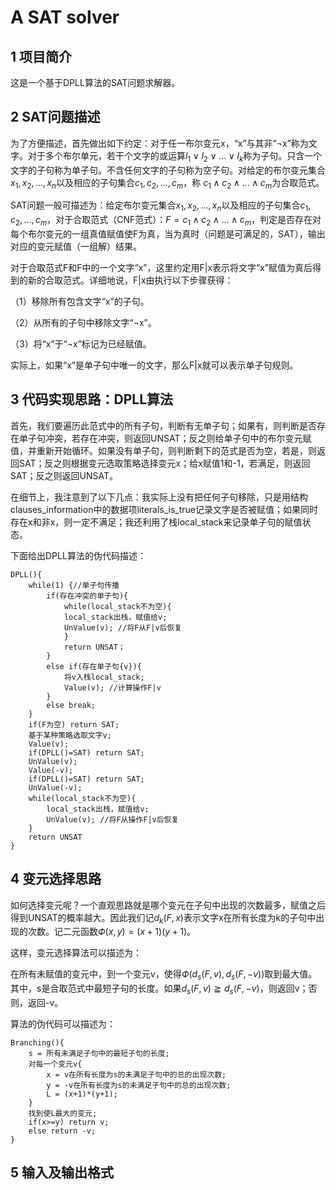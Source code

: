 # A SAT solver

## 1 项目简介

这是一个基于DPLL算法的SAT问题求解器。

## 2 SAT问题描述

为了方便描述，首先做出如下约定：对于任一布尔变元x，“x”与其非“¬x”称为文字。对于多个布尔单元，若干个文字的或运算$l_1∨l_2∨…∨l_k$称为子句。只含一个文字的子句称为单子句。不含任何文字的子句称为空子句。对给定的布尔变元集合${x_1, x_2, ..., x_n}$以及相应的子句集合${c_1, c_2, ..., c_m}$，称 $c_1∧c_2∧...∧c_m$为合取范式。

SAT问题一般可描述为：给定布尔变元集合${x_1, x_2, ..., x_n}$以及相应的子句集合${c_1, c_2, ..., c_m}$，对于合取范式（CNF范式）：$F = c_1∧c_2∧...∧c_m$，判定是否存在对每个布尔变元的一组真值赋值使F为真，当为真时（问题是可满足的，SAT），输出对应的变元赋值（一组解）结果。

对于合取范式F和F中的一个文字“x”，这里约定用F|x表示将文字“x”赋值为真后得到的新的合取范式。详细地说，F|x由执行以下步骤获得：

（1）移除所有包含文字“x”的子句。

（2）从所有的子句中移除文字“¬x”。

（3）将“x”于“¬x”标记为已经赋值。

实际上，如果“x”是单子句中唯一的文字，那么F|x就可以表示单子句规则。

## 3 代码实现思路：DPLL算法

首先，我们要遍历此范式中的所有子句，判断有无单子句；如果有，则判断是否存在单子句冲突，若存在冲突，则返回UNSAT；反之则给单子句中的布尔变元赋值，并重新开始循环。如果没有单子句，则判断剩下的范式是否为空，若是，则返回SAT；反之则根据变元选取策略选择变元x；给x赋值1和-1，若满足，则返回SAT；反之则返回UNSAT。

在细节上，我注意到了以下几点：我实际上没有把任何子句移除，只是用结构clauses_information中的数据项literals_is_true记录文字是否被赋值；如果同时存在x和非x，则一定不满足；我还利用了栈local_stack来记录单子句的赋值状态。

下面给出DPLL算法的伪代码描述：

```pseudocode
DPLL(){
	while(1) {//单子句传播
		if(存在冲突的单子句){
			while(local_stack不为空){
			local_stack出栈，赋值给v;
			UnValue(v); //将F从F|v后恢复
			}
			return UNSAT；
		}
		else if(存在单子句{v}){
			将v入栈local_stack;
			Value(v); //计算操作F|v
		}
		else break;
	}
	if(F为空) return SAT;
	基于某种策略选取文字v;
	Value(v);
	if(DPLL()=SAT) return SAT;
	UnValue(v);
	Value(-v);
	if(DPLL()=SAT) return SAT;
	UnValue(-v);
	while(local_stack不为空){
		local_stack出栈，赋值给v;
		UnValue(v); //将F从操作F|v后恢复
	}
	return UNSAT
}
```

## 4 变元选择思路

如何选择变元呢？一个直观思路就是哪个变元在子句中出现的次数最多，赋值之后得到UNSAT的概率越大。因此我们记$d_k(F,x)$表示文字x在所有长度为k的子句中出现的次数。记二元函数$Ф(x,y)=(x+1)(y+1)$。

这样，变元选择算法可以描述为：

在所有未赋值的变元中，到一个变元v，使得$Ф(d_s(F,v),d_s(F,-v))$取到最大值。其中，s是合取范式中最短子句的长度。如果$d_s(F,v)≧d_s(F,-v)$，则返回v；否则，返回-v。

算法的伪代码可以描述为：

```pseudocode
Branching(){
	s = 所有未满足子句中的最短子句的长度;
	对每一个变元v{
		x = v在所有长度为s的未满足子句中的总的出现次数;
		y = -v在所有长度为s的未满足子句中的总的出现次数;
		L = (x+1)*(y+1);
	}
	找到使L最大的变元;
	if(x>=y) return v;
	else return -v;
}
```

## 5 输入及输出格式


